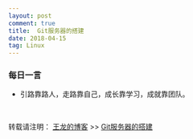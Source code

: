 ```yaml
---
layout: post
comment: true
title:  Git服务器的搭建
date: 2018-04-15
tag: Linux
---
```



###  每日一言

*  引路靠路人，走路靠自己，成长靠学习，成就靠团队。

<br>

转载请注明： [王龙的博客](http://wanglong.org.cn) >> [Git服务器的搭建](http://wanglong.org.cn/2018/04/git_server/)